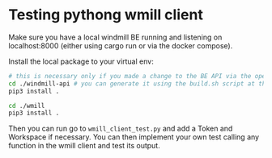 Testing pythong wmill client
============================

Make sure you have a local windmill BE running and listening on localhost:8000 (either using cargo run or via the docker compose).

Install the local package to your virtual env:
```bash
# this is necessary only if you made a change to the BE API via the openapi.yml file
cd ./windmill-api # you can generate it using the build.sh script at the root of this repo
pip3 install .

cd ./wmill
pip3 install .
```

Then you can run go to `wmill_client_test.py` and add a Token and Workspace if necessary. You can then implement your own test calling any function in the wmill client and test its output.
